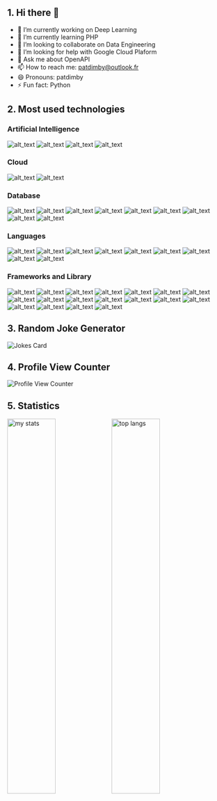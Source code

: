 ## 1. Hi there 👋

<!--
**patdimby/patdimby** is a ✨ _special_ ✨ repository because its `README.md` (this file) appears on your GitHub profile.

Here are some ideas to get you started:
-->

- 🔭 I’m currently working on Deep Learning
- 🌱 I’m currently learning PHP
- 👯 I’m looking to collaborate on Data Engineering
- 🤔 I’m looking for help with Google Cloud Plaform
- 💬 Ask me about OpenAPI
- 📫 How to reach me: patdimby@outlook.fr
- 😄 Pronouns: patdimby
- ⚡ Fun fact: Python
## 2. Most used technologies
### Artificial Intelligence
![ alt_text ]( https://img.shields.io/badge/ChatGPT-74aa9c?style=for-the-badge&logo=openai&logoColor=white )
![ alt_text ]( https://img.shields.io/badge/Keras-FF0000?style=for-the-badge&logo=keras&logoColor=white )
![ alt_text ]( https://img.shields.io/badge/PyTorch-EE4C2C?style=for-the-badge&logo=pytorch&logoColor=white )
![ alt_text ]( https://img.shields.io/badge/TensorFlow-FF6F00?style=for-the-badge&logo=tensorflow&logoColor=white )
###  Cloud
![ alt_text ]( https://img.shields.io/badge/Amazon_AWS-FF9900?style=for-the-badge&logo=amazonaws&logoColor=white )
![ alt_text ]( https://img.shields.io/badge/mix%20cloud-5000ff?style=for-the-badge&logo=mixcloud&logoColor=white )
### Database
![ alt_text ]( https://img.shields.io/badge/Amazon%20DynamoDB-4053D6?style=for-the-badge&logo=Amazon%20DynamoDB&logoColor=white )
![ alt_text ]( https://img.shields.io/badge/Cassandra-1287B1?style=for-the-badge&logo=apache%20cassandra&logoColor=white )
![ alt_text ]( https://img.shields.io/badge/Elastic_Search-005571?style=for-the-badge&logo=elasticsearch&logoColor=white )
![ alt_text ]( https://img.shields.io/badge/Microsoft%20SQL%20Server-CC2927?style=for-the-badge&logo=microsoft%20sql%20server&logoColor=white )
![ alt_text ]( https://img.shields.io/badge/MongoDB-4EA94B?style=for-the-badge&logo=mongodb&logoColor=white )
![ alt_text ]( https://img.shields.io/badge/MySQL-005C84?style=for-the-badge&logo=mysql&logoColor=white )
![ alt_text ]( https://img.shields.io/badge/Oracle-F80000?style=for-the-badge&logo=Oracle&logoColor=white )
![ alt_text ]( https://img.shields.io/badge/PostgreSQL-316192?style=for-the-badge&logo=postgresql&logoColor=white )
![ alt_text ]( https://img.shields.io/badge/redis-%23DD0031.svg?&style=for-the-badge&logo=redis&logoColor=white )
### Languages
![ alt_text ]( https://img.shields.io/badge/Python-3776AB?style=for-the-badge&logo=python&logoColor=white )
![ alt_text ]( https://img.shields.io/badge/C-00599C?style=for-the-badge&logo=c&logoColor=white )
![ alt_text ]( https://img.shields.io/badge/C%2B%2B-00599C?style=for-the-badge&logo=c%2B%2B&logoColor=white )
![ alt_text ]( https://img.shields.io/badge/C%23-239120?style=for-the-badge&logo=c-sharp&logoColor=white )
![ alt_text ]( https://img.shields.io/badge/Java-ED8B00?style=for-the-badge&logo=java&logoColor=white )
![ alt_text ]( https://img.shields.io/badge/JavaScript-F7DF1E?style=for-the-badge&logo=javascript&logoColor=black )
![ alt_text ]( https://img.shields.io/badge/HTML5-E34F26?style=for-the-badge&logo=html5&logoColor=white )
![ alt_text ](  )
![ alt_text ](  )
### Frameworks and Library
![ alt_text ]( https://img.shields.io/badge/.NET-512BD4?style=for-the-badge&logo=dotnet&logoColor=white )
![ alt_text ]( https://img.shields.io/badge/Angular-DD0031?style=for-the-badge&logo=angular&logoColor=white )
![ alt_text ]( https://img.shields.io/badge/Apache_Kafka-231F20?style=for-the-badge&logo=apache-kafka&logoColor=white )
![ alt_text ]( https://img.shields.io/badge/Apache_Spark-FFFFFF?style=for-the-badge&logo=apachespark&logoColor=#E35A16 )
![ alt_text ]( https://img.shields.io/badge/conda-342B029.svg?&style=for-the-badge&logo=anaconda&logoColor=white )
![ alt_text ]( https://img.shields.io/badge/daphne-092E20?style=for-the-badge&logo=django&logoColor=green )
![ alt_text ]( https://img.shields.io/badge/Django-092E20?style=for-the-badge&logo=django&logoColor=green )
![ alt_text ]( https://img.shields.io/badge/django%20rest-ff1709?style=for-the-badge&logo=django&logoColor=white )
![ alt_text ]( https://img.shields.io/badge/Express%20js-000000?style=for-the-badge&logo=express&logoColor=white )
![ alt_text ]( https://img.shields.io/badge/fastapi-109989?style=for-the-badge&logo=FASTAPI&logoColor=white )
![ alt_text ]( https://img.shields.io/badge/Flask-000000?style=for-the-badge&logo=flask&logoColor=white )
![ alt_text ]( https://img.shields.io/badge/JWT-000000?style=for-the-badge&logo=JSON%20web%20tokens&logoColor=white )
![ alt_text ]( https://img.shields.io/badge/Material%20UI-007FFF?style=for-the-badge&logo=mui&logoColor=white )
![ alt_text ]( https://img.shields.io/badge/nestjs-E0234E?style=for-the-badge&logo=nestjs&logoColor=white )
![ alt_text ]( https://img.shields.io/badge/next%20js-000000?style=for-the-badge&logo=nextdotjs&logoColor=white )
![ alt_text ]( https://img.shields.io/badge/Node%20js-339933?style=for-the-badge&logo=nodedotjs&logoColor=white )
![ alt_text ]( https://img.shields.io/badge/React-20232A?style=for-the-badge&logo=react&logoColor=61DAFB )
![ alt_text ]( https://img.shields.io/badge/Ruby_on_Rails-CC0000?style=for-the-badge&logo=ruby-on-rails&logoColor=white )
## 3. Random Joke Generator
![Jokes Card](https://readme-jokes.vercel.app/api)
## 4. Profile View Counter
![Profile View Counter](https://komarev.com/ghpvc/?username=patdimby)
## 5. Statistics
<img alt ="my stats" align="left" width="47%" src ="https://github-readme-stats.vercel.app/api?username=patdimby" />
<img alt="top langs" align="left" width="47%" src="https://github-readme-stats.vercel.app/api/top-langs/?username=patdimby&layout=compact" />








